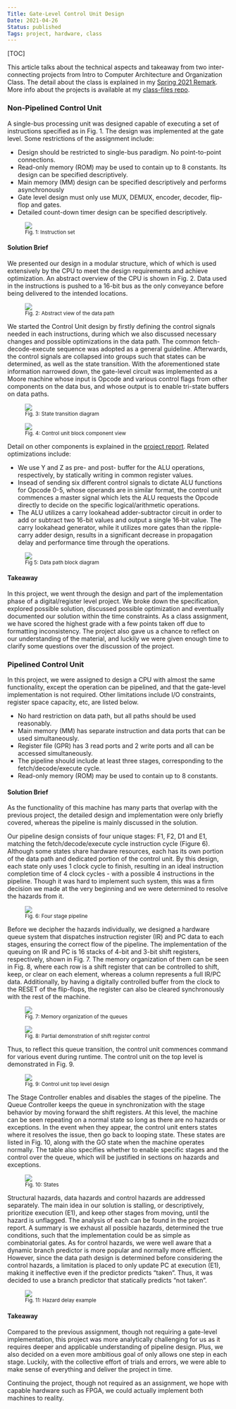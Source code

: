 ```yaml
---
Title: Gate-Level Control Unit Design
Date: 2021-04-26
Status: published
Tags: project, hardware, class
---
```


[TOC]

This article talks about the technical aspects and takeaway from two inter-connecting projects from Intro to Computer Architecture and Organization Class.
The detail about the class is explained in my [Spring 2021 Remark](../Discussion/spring-2021.md).
More info about the projects is available at my [class-files repo](https://github.com/liu2z2/class-files/tree/main/fall2021-comp-org).

### Non-Pipelined Control Unit

A single-bus processing unit was designed capable of executing a set of instructions specified as in Fig. 1.
The design was implemented at the gate level. Some restrictions of the assignment include:

- Design should be restricted to single-bus paradigm. No point-to-point connections.
- Read-only memory (ROM) may be used to contain up to 8 constants. Its design can be specified descriptively.
- Main memory (MM) design can be specified descriptively and performs asynchronously
- Gate level design must only use MUX, DEMUX, encoder, decoder, flip-flop and gates.
- Detailed count-down timer design can be specified descriptively.

<figure>
  <img src="/images/project-control-unit/instr-table.png"/>
  <figcaption> <small> Fig. 1: Instruction set </small> </figcaption>
</figure>

#### Solution Brief

We presented our design in a modular structure, which of which is used extensively by the CPU to meet the design requirements and achieve optimization.
An abstract overview of the CPU is shown in Fig. 2.
Data used in the instructions is pushed to a 16-bit bus as the only conveyance before being delivered to the intended locations.

<figure>
  <img src="/images/project-control-unit/data-path.png"/>
  <figcaption> <small> Fig. 2: Abstract view of the data path </small> </figcaption>
</figure>

We started the Control Unit design by firstly defining the control signals needed in each instructions, during which we also discussed necessary changes and possible optimizations in the data path.
The common fetch-decode-execute sequence was adopted as a general guideline.
Afterwards, the control signals are collapsed into groups such that states can be determined, as well as the state transition.
With the aforementioned state information narrowed down, the gate-level circuit was implemented as a Moore machine whose input is Opcode and various control flags from other components on the data bus, and whose output is to enable tri-state buffers on data paths.

<figure>
  <img src="/images/project-control-unit/state-trans.png"/>
  <figcaption> <small> Fig. 3: State transition diagram </small> </figcaption>
</figure>

<figure>
  <img src="/images/project-control-unit/control-unit.png"/>
  <figcaption> <small> Fig. 4: Control unit block component view </small> </figcaption>
</figure>

Detail on other components is explained in the [project report](https://github.com/liu2z2/class-files/tree/main/fall2021-comp-org/project-3-report.pdf). Related optimizations include:

- We use Y and Z as pre- and post- buffer for the ALU operations, respectively, by statically writing in common register values.
- Insead of sending six different control signals to dictate ALU functions for Opcode 0-5, whose operands are in similar format, the control unit commences a master signal which lets the ALU requests the Opcode directly to decide on the specific logical/arithmetic operations.
- The ALU utilizes a carry lookahead adder-subtractor circuit in order to add or subtract two 16-bit values and output a single 16-bit value.
  The carry lookahead generator, while it utilizes more gates than the
  ripple-carry adder design, results in a significant decrease in propagation delay and performance time through the operations.

<figure>
  <img src="/images/project-control-unit/data-path-block.png"/>
  <figcaption> <small> Fig 5: Data path block diagram </small> </figcaption>
</figure>

#### Takeaway

In this project, we went through the design and part of the implementation phase of a digital/register level project.
We broke down the specification, explored possible solution, discussed possible optimization and eventually documented our solution within the time constraints.
As a class assignment, we have scored the highest grade with a few points taken off due to formatting inconsistency.
The project also gave us a chance to reflect on our understanding of the material, and luckily we were given enough time to clarify some questions over the discussion of the project.

### Pipelined Control Unit

In this project, we were assigned to design a CPU with almost the same functionality, except the operation can be pipelined, and that the gate-level implementation is not required.
Other limitations include I/O constraints, register space capacity, etc, are listed below.

- No hard restriction on data path, but all paths should be used reasonably.
- Main memory (MM) has separate instruction and data ports that can be used simultaneously.
- Register file (GPR) has 3 read ports and 2 write ports and all can be accessed simultaneously.
- The pipeline should include at least three stages, corresponding to the fetch/decode/execute cycle.
- Read-only memory (ROM) may be used to contain up to 8 constants.

#### Solution Brief

As the functionality of this machine has many parts that overlap with the previous project, the detailed design and implementation were only briefly covered, whereas the pipeline is mainly discussed in the solution.

Our pipeline design consists of four unique stages: F1, F2, D1 and E1, matching the fetch/decode/execute cycle instruction cycle (Figure 6).
Although some states share hardware resources, each has its own portion of the data path and dedicated portion of the control unit.
By this design, each state only uses 1 clock cycle to finish, resulting in an ideal instruction completion time of 4 clock cycles - with a possible 4 instructions in the pipeline.
Though it was hard to implement such system, this was a firm decision we made at the very beginning and we were determined to resolve the hazards from it.

<figure>
  <img src="/images/project-control-unit/pipeline-timing.png"/>
  <figcaption> <small> Fig. 6: Four stage pipeline </small> </figcaption>
</figure>

Before we decipher the hazards individually, we designed a hardware queue system that dispatches instruction register (IR) and PC data to each stages, ensuring the correct flow of the pipeline.
The implementation of the queuing on IR and PC is 16 stacks of 4-bit and 3-bit shift registers, respectively, shown in Fig. 7.
The memory organization of them can be seen in Fig. 8, where each row is a shift register that can be controlled to shift, keep, or clear on each element, whereas a column represents a full IR/PC data.
Additionally, by having a digitally controlled buffer from the clock to the RESET of the flip-flops, the register can also be cleared synchronously with the rest of the machine.

<figure>
  <img src="/images/project-control-unit/q-mem-org.png"/>
  <figcaption> <small> Fig. 7: Memory organization of the queues </small> </figcaption>
</figure>

<figure>
  <img src="/images/project-control-unit/shift-reg.png"/>
  <figcaption> <small> Fig. 8: Partial demonstration of shift register control </small> </figcaption>
</figure>

Thus, to reflect this queue transition, the control unit commences command for various event during runtime.
The control unit on the top level is demonstrated in Fig. 9.

<figure>
  <img src="/images/project-control-unit/pipeline-control-unit.png"/>
  <figcaption> <small> Fig. 9: Control unit top level design </small> </figcaption>
</figure>

The Stage Controller enables and disables the stages of the pipeline. The Queue Controller keeps the queue in synchronization with the stage behavior by moving forward the shift registers.
At this level, the machine can be seen repeating on a normal state so long as there are no hazards or exceptions.
In the event when they appear, the control unit enters states where it resolves the issue, then go back to looping state.
These states are listed in Fig. 10, along with the GO state when the machine operates normally.
The table also specifies whether to enable specific stages and the control over the queue, which will be justified in sections on hazards and exceptions.

<figure>
  <img src="/images/project-control-unit/pipeline-states.png"/>
  <figcaption> <small> Fig. 10: States </small> </figcaption>
</figure>

Structural hazards, data hazards and control hazards are addressed separately.
The main idea in our solution is stalling, or descriptively, prioritize execution (E1), and keep other stages from moving, until the hazard is unflagged.
The analysis of each can be found in the project report.
A summary is we exhaust all possible hazards, determined the true conditions, such that the implementation could be as simple as combinatorial gates.
As for control hazards, we were well aware that a dynamic branch predictor is more popular and normally more efficient.
However, since the data path design is determined before considering the control hazards, a limitation is placed to only update PC at execution (E1), making it ineffective even if the predictor predicts “taken”.
Thus, it was decided to use a branch predictor that statically predicts “not taken”.

<figure>
  <img src="/images/project-control-unit/hazard-timing.png"/>
  <figcaption> <small> Fig. 11: Hazard delay example </small> </figcaption>
</figure>

#### Takeaway

Compared to the previous assignment, though not requiring a gate-level implementation, this project was more analytically challenging for us as it requires deeper and applicable understanding of pipeline design.
Plus, we also decided on a even more ambitious goal of only allows one step in each stage.
Luckily, with the collective effort of trials and errors, we were able to make sense of everything and deliver the project in time.

Continuing the project, though not required as an assignment, we hope with capable hardware such as FPGA, we could actually implement both machines to reality.